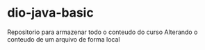 # dio-java-basic
Repositorio para armazenar todo o conteudo do curso 
Alterando o conteudo de um arquivo de forma local

